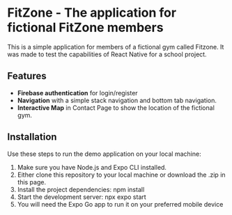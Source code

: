 # FitZone - The application for fictional FitZone members

This is a simple application for members of a fictional gym called Fitzone. It was made to test the capabilities of React Native for a school project.


## Features

- **Firebase authentication** for login/register
- **Navigation** with a simple stack navigation and bottom tab navigation.
- **Interactive Map** in Contact Page to show the location of the fictional gym.

## Installation

Use these steps to run the demo application on your local machine:

 1. Make sure you have Node.js and Expo CLI installed.
 2. Either clone this repository to your local machine or download the .zip in this page.
 3. Install the project dependencies: npm install
 4. Start the development server: npx expo start
 5. You will need the Expo Go app to run it on your preferred mobile device
